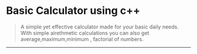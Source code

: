 # Basic Calculator using c++
>A simple yet effective calculator made for your basic daily needs. With simple airethmetic calculations you can also get average,maximum,minimum , factorial of numbers.
---
